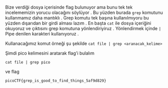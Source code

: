 Bize verdiği dosya içerisinde flag bulunuyor ama bunu tek tek incelememizin yorucu olacağını söylüyor . Bu yüzden burada ```grep``` komutunu kullanmamız daha mantıklı . Grep komutu tek başına kullanılmıyoru bu yüzden dışarıdan bir girdi alması lazım . En başta ```cat``` ile dosya içeriğini okuyoruz ve çıktısını grep komutuna yönlendiriyiruz . Yönlendirmek içinde ```|``` Pipe denilen karakteri kullanıyoruz . 

Kullanacağımız komut örneği şu şekilde
```cat file | grep <aranacak_kelime>```

Şimdi pico kelimesini aratarak flag'i bulalım 

```cat file | grep pico```

ve flag 

```picoCTF{grep_is_good_to_find_things_5af9d829}```
